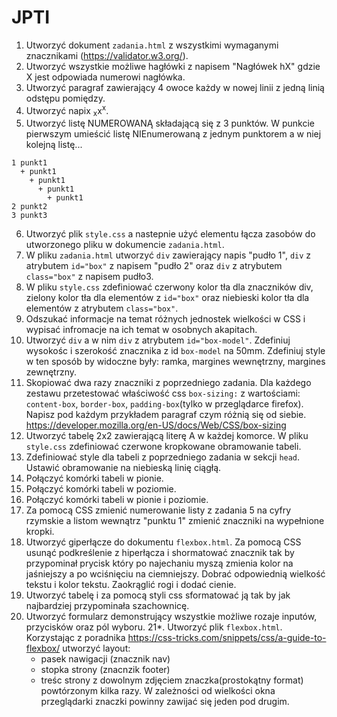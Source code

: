 # JPTI

1. Utworzyć dokument `zadania.html` z wszystkimi wymaganymi znacznikami (https://validator.w3.org/).
2. Utworzyć wszystkie możliwe hagłówki z napisem "Nagłówek hX" gdzie X jest odpowiada numerowi nagłówka.
3. Utworzyć paragraf zawierający 4 owoce każdy w nowej linii z jedną linią odstępu pomiędzy.
4. Utworzyć napix <sub>x</sub>x<sup>x</sup>.
5. Utworzyć listę NUMEROWANĄ składającą się z 3 punktów. W punkcie pierwszym umieścić listę NIEnumerowaną z jednym punktorem a w niej kolejną listę...

```
1 punkt1
  + punkt1
    + punkt1
      + punkt1
        + punkt1
2 punkt2
3 punkt3
```

6. Utworzyć plik `style.css` a nastepnie użyć elementu łącza zasobów do utworzonego pliku w dokumencie `zadania.html`.
7. W pliku `zadania.html` utworzyć `div` zawierający napis "pudło 1", `div` z atrybutem `id="box"` z napisem "pudło 2" oraz `div` z atrybutem `class="box"` z napisem pudło3.
8. W pliku `style.css` zdefiniować czerwony kolor tła dla znaczników div, zielony kolor tła dla elementów z `id="box"` oraz niebieski kolor tła dla elementów z atrybutem `class="box"`.
9. Odszukać informacje na temat różnych jednostek wielkości w CSS i wypisać infromacje na ich temat w osobnych akapitach.
10. Utworzyć `div` a w nim `div` z atrybutem `id="box-model"`. Zdefiniuj wysokośc i szerokość znacznika z id `box-model` na 50mm. Zdefiniuj style w ten sposób by widoczne były: ramka, margines wewnętrzny, margines zewnętrzny.
11. Skopiować dwa razy znaczniki z poprzedniego zadania. Dla każdego zestawu przetestować właściwość css `box-sizing:` z wartościami: `content-box`, `border-box`, `padding-box`(tylko w przeglądarce firefox). Napisz pod każdym przykładem paragraf czym różnią się od siebie. https://developer.mozilla.org/en-US/docs/Web/CSS/box-sizing
12. Utworzyć tabelę 2x2 zawierającą literę A w każdej komorce. W pliku `style.css` zdefiniować czerwone kropkowane obramowanie tabeli.
13. Zdefiniować style dla tabeli z poprzedniego zadania w sekcji `head`. Ustawić obramowanie na niebieską linię ciągłą.
14. Połączyć komórki tabeli w pionie.
15. Połączyć komórki tabeli w poziomie.
16. Połączyć komórki tabeli w pionie i poziomie.
17. Za pomocą CSS zmienić numerowanie listy z zadania 5 na cyfry rzymskie a listom wewnątrz "punktu 1" zmienić znaczniki na wypełnione kropki.
18. Utworzyć giperłącze do dokumentu `flexbox.html`. Za pomocą CSS usunąć podkreślenie z hiperłącza i shormatować znacznik tak by przypominał prycisk który po najechaniu myszą zmienia kolor na jaśniejszy a po wciśnięciu na ciemniejszy. Dobrać odpowiednią wielkość tekstu i kolor tekstu. Zaokrąglić rogi i dodać cienie.
19. Utworzyć tabelę i za pomocą styli css sformatować ją tak by jak najbardziej przypominała szachownicę.
20. Utworzyć formularz demonstrujący wszystkie możliwe rozaje inputów, przycisków oraz pól wyboru.
21*. Utworzyć plik `flexbox.html`. Korzystając z poradnika https://css-tricks.com/snippets/css/a-guide-to-flexbox/ utworzyć layout:
    - pasek nawigacji (znacznik nav)
    - stopka strony (znacnzik footer)
    - treśc strony z dowolnym zdjęciem znaczka(prostokątny format) powtórzonym kilka razy. W zależności od wielkości okna przeglądarki znaczki powinny zawijać się jeden pod drugim.
